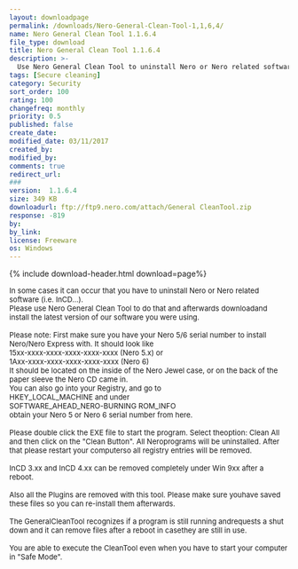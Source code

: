 ```yaml
---
layout: downloadpage
permalink: /downloads/Nero-General-Clean-Tool-1,1,6,4/
name: Nero General Clean Tool 1.1.6.4
file_type: download
title: Nero General Clean Tool 1.1.6.4
description: >-
  Use Nero General Clean Tool to uninstall Nero or Nero related software
tags: [Secure cleaning]
category: Security
sort_order: 100
rating: 100
changefreq: monthly
priority: 0.5
published: false
create_date: 
modified_date: 03/11/2017
created_by: 
modified_by: 
comments: true
redirect_url: 
### 
version:  1.1.6.4
size: 349 KB
downloadurl: ftp://ftp9.nero.com/attach/General CleanTool.zip
response: -819
by: 
by_link: 
license: Freeware
os: Windows
---
```


{% include download-header.html download=page%}

<p style="fix-download-text !important">
<p><font size="2"><p>In some cases it can occur that you have to uninstall Nero or Nero related software (i.e. InCD...).<br />
Please use Nero General Clean Tool to do that and afterwards downloadand install the latest version of our software you were using.<br />
<br />
Please note: First make sure you have your Nero 5/6 serial number to install Nero/Nero Express with. It should look like<br />
15xx-xxxx-xxxx-xxxx-xxxx-xxxx (Nero 5.x) or<br />
1Axx-xxxx-xxxx-xxxx-xxxx-xxxx (Nero 6)<br />
It should be located on the inside of the Nero Jewel case, or on the back of the paper sleeve the Nero CD came in.<br />
You can also go into your Registry, and go to<br />
HKEY_LOCAL_MACHINE and under<br />
SOFTWARE_AHEAD_NERO-BURNING ROM_INFO<br />
obtain your Nero 5 or Nero 6 serial number from here.<br />
<br />
Please double click the EXE file to start the program. Select theoption: Clean All and then click on the "Clean Button". All Neroprograms will be uninstalled. After that please restart your computerso all registry entries will be removed.<br />
<br />
InCD 3.xx and InCD 4.xx can be removed completely under Win 9xx after a reboot.<br />
<br />
Also all the Plugins are removed with this tool. Please make sure youhave saved these files so you can re-install them afterwards.<br />
<br />
The GeneralCleanTool recognizes if a program is still running andrequests a shut down and it can remove files after a reboot in casethey are still in use.<br />
<br />
You are able to execute the CleanTool even when you have to start your computer in "Safe Mode".</p></p></p>
